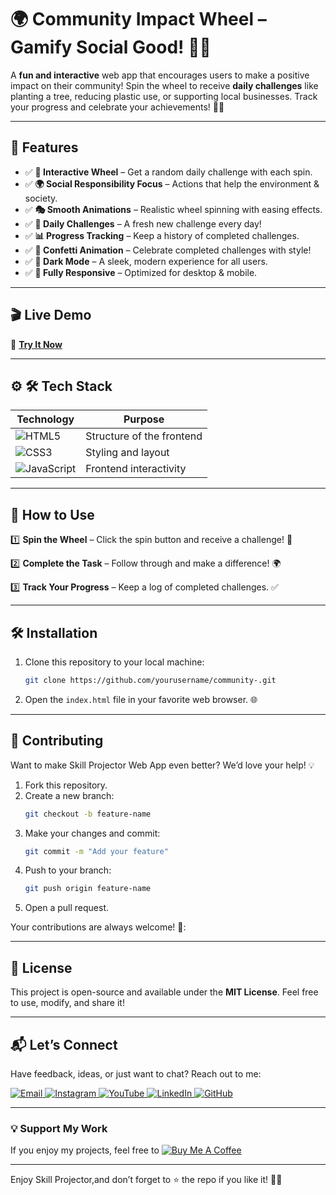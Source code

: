 # 🌍 Community Impact Wheel – Gamify Social Good! 🎡✨   

A **fun and interactive** web app that encourages users to make a positive impact on their community! Spin the wheel to receive **daily challenges** like planting a tree, reducing plastic use, or supporting local businesses. Track your progress and celebrate your achievements! 🌱🤝


---

## 🌟 Features  
- ✅ **🎡 Interactive Wheel** – Get a random daily challenge with each spin.  
- ✅ **🌍 Social Responsibility Focus** – Actions that help the environment & society. 
- ✅ **🎭 Smooth Animations** – Realistic wheel spinning with easing effects. 
- ✅ **📅 Daily Challenges** – A fresh new challenge every day!  
- ✅ **📊 Progress Tracking** – Keep a history of completed challenges.
- ✅ **🎉 Confetti Animation** – Celebrate completed challenges with style!
- ✅ **🌙 Dark Mode** – A sleek, modern experience for all users.
- ✅ **📱 Fully Responsive** – Optimized for desktop & mobile. 
  
  
---      
## 🎬 Live Demo 

🔗 **[Try It Now]()**  


---

## ⚙ 🛠 Tech Stack
| **Technology**  | **Purpose** |
|-----------------|-------------|
| ![HTML5](https://img.shields.io/badge/HTML5-E34F26?style=for-the-badge&logo=html5&logoColor=white) | Structure of the frontend |
| ![CSS3](https://img.shields.io/badge/CSS3-1572B6?style=for-the-badge&logo=css3&logoColor=white) | Styling and layout |
| ![JavaScript](https://img.shields.io/badge/JavaScript-F7DF1E?style=for-the-badge&logo=javascript&logoColor=black) | Frontend interactivity |


---

## 🚀 How to Use 
1️⃣  **Spin the Wheel** – Click the spin button and receive a challenge! 🎡

2️⃣  **Complete the Task** – Follow through and make a difference! 🌍 

3️⃣  **Track Your Progress** – Keep a log of completed challenges. ✅  



---

## 🛠️ Installation  

1. Clone this repository to your local machine:  
   ```bash  
   git clone https://github.com/yourusername/community-.git
   ```  

2. Open the `index.html` file in your favorite web browser. 🌐  
 

---

## 🤝 Contributing  

Want to make Skill Projector Web App even better? We’d love your help! 💡  
1. Fork this repository.  
2. Create a new branch:  
   ```bash  
   git checkout -b feature-name  
   ```  
3. Make your changes and commit:  
   ```bash  
   git commit -m "Add your feature"  
   ```  
4. Push to your branch:  
   ```bash  
   git push origin feature-name  
   ```  
5. Open a pull request.  

Your contributions are always welcome! 🌟:


---

## 📜 License  

This project is open-source and available under the **MIT License**. Feel free to use, modify, and share it!  

---

## 📬 Let’s Connect  

Have feedback, ideas, or just want to chat? Reach out to me:  
<div>
  <a href="mailto:onlykelvin06@gmail.com">
    <img src="https://img.shields.io/badge/Email-4285F4?style=for-the-badge&logo=gmail&logoColor=white" alt="Email" />
  </a>
  <a href="https://www.instagram.com/_.yo.kelvin/">
    <img src="https://img.shields.io/badge/Instagram-E4405F?style=for-the-badge&logo=instagram&logoColor=white" alt="Instagram" />
  </a>
  <a href="https://www.youtube.com/@TechTutor_Tv?sub_confirmation=1">
    <img src="https://img.shields.io/badge/YouTube-FF0000?style=for-the-badge&logo=youtube&logoColor=white" alt="YouTube" />
  </a>
  <a href = "https://www.linkedin.com/in/kelvin-agyare-yeboah-6728a7301?utm_source=share&utm_campaign=share_via&utm_content=profile&utm_medium=android_app">
    <img src="https://img.shields.io/badge/LinkedIn-0077B5?style=for-the-badge&logo=linkedin&logoColor=white" alt="LinkedIn" />
  </a>
  <a href="https://github.com/KelvCodes">
    <img src="https://img.shields.io/badge/GitHub-181717?style=for-the-badge&logo=github&logoColor=white" alt="GitHub" />
  </a>
</div>     
 
---
### 💡 Support My Work  
If you enjoy my projects, feel free to [![Buy Me A Coffee](https://img.shields.io/badge/Buy%20Me%20A%20Coffee-%F0%9F%8C%8D-yellow?style=for-the-badge&logo=buy-me-a-coffee&logoColor=black)](https://www.buymeacoffee.com/kelvcodes) 

---
Enjoy Skill Projector,and don’t forget to ⭐ the repo if you like it! 🥳✨  






